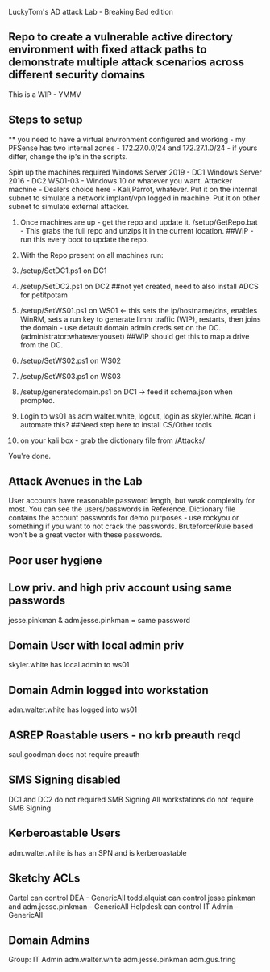 LuckyTom's AD attack Lab - Breaking Bad edition

## Repo to create a vulnerable active directory environment with fixed attack paths to demonstrate multiple attack scenarios across different security domains ## 
This is a WIP - YMMV 

Steps to setup
--------------
** you need to have a virtual environment configured and working - my PFSense has two internal zones - 172.27.0.0/24 and 172.27.1.0/24 - if yours differ, change the ip's in the scripts. 

Spin up the machines required
Windows Server 2019 - DC1
Windows Server 2016 - DC2
WS01-03 - Windows 10 or whatever you want. 
Attacker machine - Dealers choice here - Kali,Parrot, whatever. Put it on the internal subnet to simulate a network implant/vpn logged in machine. Put it on other subnet to simulate external attacker. 

1) Once machines are up - get the repo and update it. 
  /setup/GetRepo.bat - This grabs the full repo and unzips it in the current location. 
##WIP - run this every boot to update the repo. 

2) With the Repo present on all machines run:
3) /setup/SetDC1.ps1 on DC1
4) /setup/SetDC2.ps1 on DC2 ##not yet created, need to also install ADCS for petitpotam
5) /setup/SetWS01.ps1 on WS01 <- this sets the ip/hostname/dns, enables WinRM, sets a run key to generate llmnr traffic (WIP), restarts, then joins the domain - use default domain admin creds set on the                                     DC. (administrator:whateveryouset) ##WIP should get this to map a drive from the DC. 
6) /setup/SetWS02.ps1 on WS02
7) /setup/SetWS03.ps1 on WS03
8) /setup/generatedomain.ps1 on DC1 -> feed it schema.json when prompted.
9) Login to ws01 as adm.walter.white, logout, login as skyler.white. #can i automate this?
##Need step here to install CS/Other tools

10) on your kali box - grab the dictionary file from /Attacks/

You're done. 

Attack Avenues in the Lab
--------------------------

User accounts have reasonable password length, but weak complexity for most. You can see the users/passwords in Reference. 
Dictionary file contains the account passwords for demo purposes - use rockyou or something if you want to not crack the passwords. Bruteforce/Rule based won't be a great vector with these passwords. 

Poor user hygiene
-------------------
Low priv. and high priv account using same passwords
-----------------------------------------------------
jesse.pinkman & adm.jesse.pinkman = same password

Domain User with local admin priv
----------------------------------
skyler.white has local admin to ws01

Domain Admin logged into workstation
-------------------------------------
adm.walter.white has logged into ws01

ASREP Roastable users - no krb preauth reqd
----------------------
saul.goodman does not require preauth

SMS Signing disabled
--------------------
DC1 and DC2 do not required SMB Signing
All workstations do not require SMB Signing

Kerberoastable Users
---------------------
adm.walter.white is has an SPN and is kerberoastable

Sketchy ACLs
-------------
Cartel can control DEA - GenericAll
todd.alquist can control jesse.pinkman and adm.jesse.pinkman - GenericAll
Helpdesk can control IT Admin - GenericAll 

Domain Admins
--------------
Group: IT Admin
adm.walter.white
adm.jesse.pinkman
adm.gus.fring








